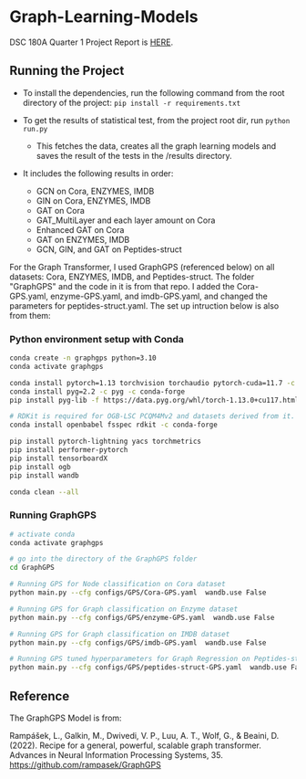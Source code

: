# Graph-Learning-Models
DSC 180A Quarter 1 Project
Report is [HERE](https://drive.google.com/file/d/1OC_nW0afyZglS_-LKrUHUY1SK_rO8Ie4/view?usp=sharing).

## Running the Project
* To install the dependencies, run the following command from the root directory of the project: `pip install -r requirements.txt`
* To get the results of statistical test, from the project root dir, run `python run.py`
  - This fetches the data, creates all the graph learning models and saves the result of the tests in the /results directory.

* It includes the following results in order:
  - GCN on Cora, ENZYMES, IMDB
  - GIN on Cora, ENZYMES, IMDB
  - GAT on Cora
  - GAT_MultiLayer and each layer amount on Cora
  - Enhanced GAT on Cora
  - GAT on ENZYMES, IMDB
  - GCN, GIN, and GAT on Peptides-struct

For the Graph Transformer, I used GraphGPS (referenced below) on all datasets: Cora, ENZYMES, IMDB, and Peptides-struct. The folder "GraphGPS" and the code in it is from that repo. I added the Cora-GPS.yaml, enzyme-GPS.yaml, and imdb-GPS.yaml, and changed the parameters for peptides-struct.yaml. The set up intruction below is also from them:

### Python environment setup with Conda

```bash
conda create -n graphgps python=3.10
conda activate graphgps

conda install pytorch=1.13 torchvision torchaudio pytorch-cuda=11.7 -c pytorch -c nvidia
conda install pyg=2.2 -c pyg -c conda-forge
pip install pyg-lib -f https://data.pyg.org/whl/torch-1.13.0+cu117.html

# RDKit is required for OGB-LSC PCQM4Mv2 and datasets derived from it.  
conda install openbabel fsspec rdkit -c conda-forge

pip install pytorch-lightning yacs torchmetrics
pip install performer-pytorch
pip install tensorboardX
pip install ogb
pip install wandb

conda clean --all
```
### Running GraphGPS
```bash
# activate conda
conda activate graphgps

# go into the directory of the GraphGPS folder
cd GraphGPS

# Running GPS for Node classification on Cora dataset
python main.py --cfg configs/GPS/Cora-GPS.yaml  wandb.use False

# Running GPS for Graph classification on Enzyme dataset
python main.py --cfg configs/GPS/enzyme-GPS.yaml  wandb.use False

# Running GPS for Graph classification on IMDB dataset
python main.py --cfg configs/GPS/imdb-GPS.yaml  wandb.use False

# Running GPS tuned hyperparameters for Graph Regression on Peptides-struct
python main.py --cfg configs/GPS/peptides-struct-GPS.yaml  wandb.use False
```

## Reference 

The GraphGPS Model is from:

Rampášek, L., Galkin, M., Dwivedi, V. P., Luu, A. T., Wolf, G., & Beaini, D. (2022). Recipe for a general, powerful, scalable graph transformer. Advances in Neural Information Processing Systems, 35. https://github.com/rampasek/GraphGPS 
